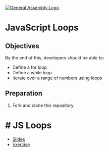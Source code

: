 [![General Assembly Logo](https://camo.githubusercontent.com/1a91b05b8f4d44b5bbfb83abac2b0996d8e26c92/687474703a2f2f692e696d6775722e636f6d2f6b6538555354712e706e67)](https://generalassemb.ly/education/web-development-immersive)

# JavaScript Loops

## Objectives

By the end of this, developers should be able to:

- Define a for loop
- Define a while loop
- Iterate over a range of numbers using loops


## Preparation

1. Fork and clone this repository
<!-- 1. Create a new branch, `training`, for your work and change into it. -->

# # JS Loops

- [Slides](slides/loops.pdf)
- [Exercise](exercise/directions.md)

